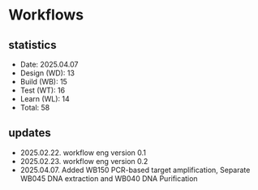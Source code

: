 # Workflows

## statistics
- Date: 2025.04.07
- Design (WD): 13
- Build (WB): 15
- Test (WT): 16
- Learn (WL): 14
- Total: 58


## updates
- 2025.02.22. workflow eng version 0.1  
- 2025.02.23. workflow eng version 0.2 
- 2025.04.07. Added WB150 PCR-based target amplification, Separate WB045 DNA extraction and WB040 DNA Purification 

